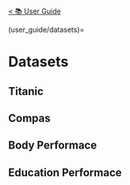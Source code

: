 [< 📚 User Guide](user_guide/user_guide)

(user_guide/datasets)=
# Datasets

## Titanic


## Compas


## Body Performace


## Education Performace